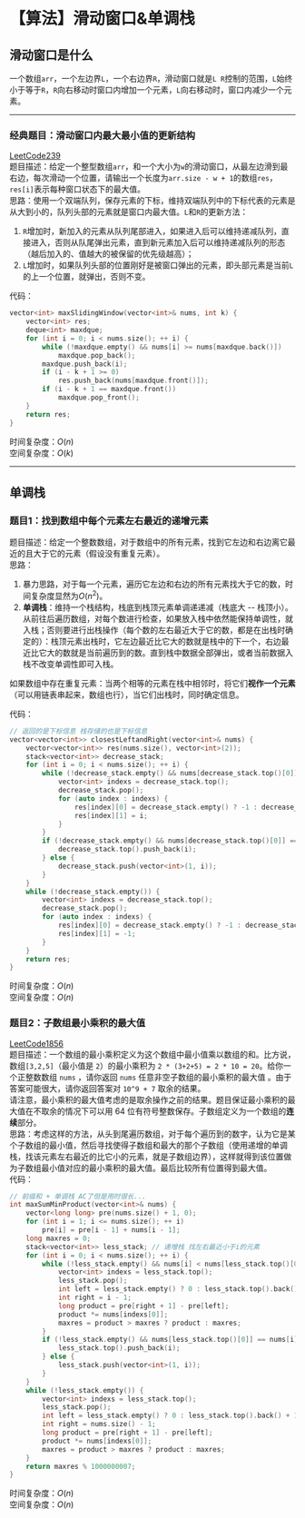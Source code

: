 # 【算法】滑动窗口&单调栈


## 滑动窗口是什么
一个数组`arr`，一个左边界`L`，一个右边界`R`，滑动窗口就是`L R`控制的范围，`L`始终小于等于`R`，`R`向右移动时窗口内增加一个元素，`L`向右移动时，窗口内减少一个元素。

-----

### 经典题目：滑动窗口内最大最小值的更新结构
[LeetCode239](https://leetcode-cn.com/problems/sliding-window-maximum/)  
题目描述：给定一个整型数组`arr`，和一个大小为`w`的滑动窗口，从最左边滑到最右边，每次滑动一个位置，请输出一个长度为`arr.size - w + 1`的数组`res`，`res[i]`表示每种窗口状态下的最大值。  
思路：使用一个双端队列，保存元素的下标，维持双端队列中的下标代表的元素是从大到小的，队列头部的元素就是窗口内最大值。`L`和`R`的更新方法：
1. `R`增加时，新加入的元素从队列尾部进入，如果进入后可以维持递减队列，直接进入，否则从队尾弹出元素，直到新元素加入后可以维持递减队列的形态（越后加入的、值越大的被保留的优先级越高）；
2. `L`增加时，如果队列头部的位置刚好是被窗口弹出的元素，即头部元素是当前`L`的上一个位置，就弹出，否则不变。

代码：  
```cpp
vector<int> maxSlidingWindow(vector<int>& nums, int k) {
    vector<int> res;
    deque<int> maxdque;
    for (int i = 0; i < nums.size(); ++ i) {
        while (!maxdque.empty() && nums[i] >= nums[maxdque.back()])
            maxdque.pop_back();
        maxdque.push_back(i);
        if (i - k + 1 >= 0)
            res.push_back(nums[maxdque.front()]);
        if (i - k + 1 == maxdque.front())
            maxdque.pop_front();
    }
    return res;
}
```
时间复杂度：$O\left(n\right)$  
空间复杂度：$O\left(k\right)$

-----

## 单调栈

### 题目1：找到数组中每个元素左右最近的递增元素
题目描述：给定一个整数数组，对于数组中的所有元素，找到它左边和右边离它最近的且大于它的元素（假设没有重复元素）。  
思路：
1. 暴力思路，对于每一个元素，遍历它左边和右边的所有元素找大于它的数，时间复杂度显然为$O\left(n^{2}\right)$。
2. **单调栈**：维持一个栈结构，栈底到栈顶元素单调递递减（栈底大 -- 栈顶小）。从前往后遍历数组，对每个数进行检查，如果放入栈中依然能保持单调性，就入栈；否则要进行出栈操作（每个数的左右最近大于它的数，都是在出栈时确定的）：栈顶元素出栈时，它左边最近比它大的数就是栈中的下一个，右边最近比它大的数就是当前遍历到的数。直到栈中数据全部弹出，或者当前数据入栈不改变单调性即可入栈。

如果数组中存在重复元素：当两个相等的元素在栈中相邻时，将它们**视作一个元素**（可以用链表串起来，数组也行），当它们出栈时，同时确定信息。

代码：  
```cpp
// 返回的是下标信息 栈存储的也是下标信息
vector<vector<int>> closestLeftandRight(vector<int>& nums) {
    vector<vector<int>> res(nums.size(), vector<int>(2));
    stack<vector<int>> decrease_stack;
    for (int i = 0; i < nums.size(); ++ i) {
        while (!decrease_stack.empty() && nums[decrease_stack.top()[0]] < nums[i]) {
            vector<int> indexs = decrease_stack.top();
            decrease_stack.pop();
            for (auto index : indexs) {
                res[index][0] = decrease_stack.empty() ? -1 : decrease_stack.top().back();
                res[index][1] = i;
            }
        }
        if (!decrease_stack.empty() && nums[decrease_stack.top()[0]] == nums[i]) {
            decrease_stack.top().push_back(i);
        } else {
            decrease_stack.push(vector<int>(1, i));
        }
    }
    while (!decrease_stack.empty()) {
        vector<int> indexs = decrease_stack.top();
        decrease_stack.pop();
        for (auto index : indexs) {
            res[index][0] = decrease_stack.empty() ? -1 : decrease_stack.top().back();
            res[index][1] = -1;
        }
    }
    return res;
}
```
时间复杂度：$O\left(n\right)$  
空间复杂度：$O\left(n\right)$

### 题目2：子数组最小乘积的最大值
[LeetCode1856](https://leetcode-cn.com/problems/maximum-subarray-min-product/)  
题目描述：一个数组的最小乘积定义为这个数组中最小值乘以数组的和。比方说，数组`[3,2,5]`（最小值是 `2`）的最小乘积为 `2 * (3+2+5) = 2 * 10 = 20`。给你一个正整数数组 `nums` ，请你返回 `nums` 任意非空子数组的最小乘积的最大值 。由于答案可能很大，请你返回答案对 `10^9 + 7` 取余的结果。  
请注意，最小乘积的最大值考虑的是取余操作之前的结果。题目保证最小乘积的最大值在不取余的情况下可以用 64 位有符号整数保存。子数组定义为一个数组的**连续**部分。  
思路：考虑这样的方法，从头到尾遍历数组，对于每个遍历到的数字，认为它是某个子数组的最小值，然后寻找使得子数组和最大的那个子数组（使用递增的单调栈，找该元素左右最近的比它小的元素，就是子数组边界），这样就得到该位置做为子数组最小值对应的最小乘积的最大值。最后比较所有位置得到最大值。  
代码：  
```cpp
// 前缀和 + 单调栈 AC了但是用时很长...
int maxSumMinProduct(vector<int>& nums) {
    vector<long long> pre(nums.size() + 1, 0);
    for (int i = 1; i <= nums.size(); ++ i)
        pre[i] = pre[i - 1] + nums[i - 1];
    long maxres = 0;
    stack<vector<int>> less_stack; // 递增栈 找左右最近小于i的元素
    for (int i = 0; i < nums.size(); ++ i) {
        while (!less_stack.empty() && nums[i] < nums[less_stack.top()[0]]) {
            vector<int> indexs = less_stack.top();
            less_stack.pop();
            int left = less_stack.empty() ? 0 : less_stack.top().back() + 1;
            int right = i - 1;
            long product = pre[right + 1] - pre[left];
            product *= nums[indexs[0]];
            maxres = product > maxres ? product : maxres;
        }
        if (!less_stack.empty() && nums[less_stack.top()[0]] == nums[i]) {
            less_stack.top().push_back(i);
        } else {
            less_stack.push(vector<int>(1, i));
        }
    }
    while (!less_stack.empty()) {
        vector<int> indexs = less_stack.top();
        less_stack.pop();
        int left = less_stack.empty() ? 0 : less_stack.top().back() + 1;
        int right = nums.size() - 1;
        long product = pre[right + 1] - pre[left];
        product *= nums[indexs[0]];
        maxres = product > maxres ? product : maxres;
    }
    return maxres % 1000000007;
}
```
时间复杂度：$O\left(n\right)$  
空间复杂度：$O\left(n\right)$

